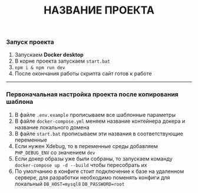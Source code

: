 <p style="text-align: center">
    <h1 style="text-align: center">НАЗВАНИЕ ПРОЕКТА</h1>
    <br>
</p>

### Запуск проекта

1. Запускаем **Docker desktop**
2. В корне проекта запускаем `start.bat`
3. `npm i & npm run dev`
4. После окончания работы скрипта сайт готов к работе

---

### Первоначальная настройка проекта после копирования шаблона

1. В файле `.env.example` прописываем все шаблонные параметры
2. В файле `docker-compose.yml` меняем название контейнера докера и название локального домена
3. В файле `start.bat` прописываем эти названия в соответствующие переменные
4. Если нужен Xdebug, то в переменные среды добавляем `PHP_DEBUG_ENV` со значением `dev`
5. Если докер образы уже были собраны, то запускаем команду `docker-compose up -d --build` чтобы пересобрать их
5. По умолчанию в конфиге стоит подключение к базе на удаленном сервере, для разработки необходимо поменять конфиги для
   локальный `DB_HOST=mysql8` `DB_PASSWORD=root`
